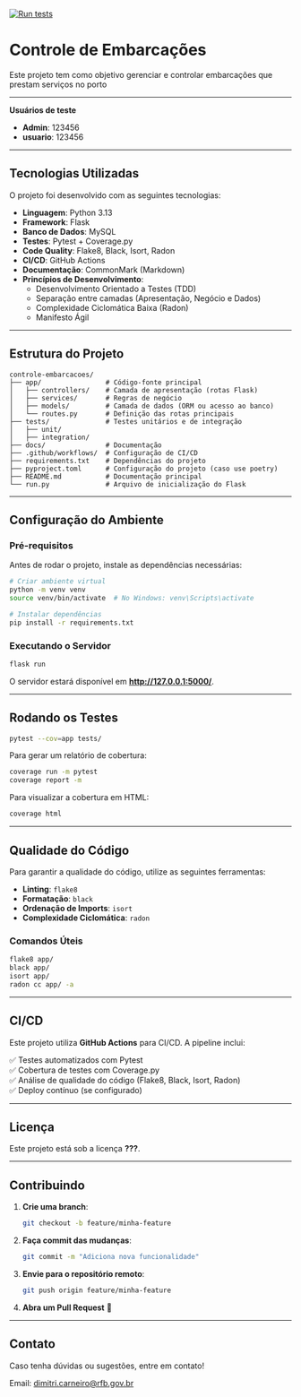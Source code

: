 [![Run tests](https://github.com/dimitricarneiro/embarcacoes/actions/workflows/test.yaml/badge.svg)](https://github.com/dimitricarneiro/embarcacoes/actions/workflows/test.yaml)
# Controle de Embarcações

Este projeto tem como objetivo gerenciar e controlar embarcações que prestam serviços no porto

---

**Usuários de teste**
- **Admin**: 123456
- **usuario**: 123456

---

## Tecnologias Utilizadas

O projeto foi desenvolvido com as seguintes tecnologias:

- **Linguagem**: Python 3.13
- **Framework**: Flask
- **Banco de Dados**: MySQL
- **Testes**: Pytest + Coverage.py
- **Code Quality**: Flake8, Black, Isort, Radon
- **CI/CD**: GitHub Actions
- **Documentação**: CommonMark (Markdown)
- **Princípios de Desenvolvimento**:
  - Desenvolvimento Orientado a Testes (TDD)
  - Separação entre camadas (Apresentação, Negócio e Dados)
  - Complexidade Ciclomática Baixa (Radon)
  - Manifesto Ágil

---

## Estrutura do Projeto

```
controle-embarcacoes/
├── app/                # Código-fonte principal
│   ├── controllers/    # Camada de apresentação (rotas Flask)
│   ├── services/       # Regras de negócio
│   ├── models/         # Camada de dados (ORM ou acesso ao banco)
│   └── routes.py       # Definição das rotas principais
├── tests/              # Testes unitários e de integração
│   ├── unit/
│   ├── integration/
├── docs/               # Documentação
├── .github/workflows/  # Configuração de CI/CD
├── requirements.txt    # Dependências do projeto
├── pyproject.toml      # Configuração do projeto (caso use poetry)
├── README.md           # Documentação principal
└── run.py              # Arquivo de inicialização do Flask
```

---

## Configuração do Ambiente

### Pré-requisitos
Antes de rodar o projeto, instale as dependências necessárias:

```bash
# Criar ambiente virtual
python -m venv venv
source venv/bin/activate  # No Windows: venv\Scripts\activate

# Instalar dependências
pip install -r requirements.txt
```

### Executando o Servidor

```bash
flask run
```
O servidor estará disponível em **http://127.0.0.1:5000/**.

---

## Rodando os Testes

```bash
pytest --cov=app tests/
```
Para gerar um relatório de cobertura:
```bash
coverage run -m pytest
coverage report -m
```
Para visualizar a cobertura em HTML:
```bash
coverage html
```

---

## Qualidade do Código

Para garantir a qualidade do código, utilize as seguintes ferramentas:

- **Linting**: `flake8`
- **Formatação**: `black`
- **Ordenação de Imports**: `isort`
- **Complexidade Ciclomática**: `radon`

### Comandos Úteis

```bash
flake8 app/
black app/
isort app/
radon cc app/ -a
```

---

## CI/CD

Este projeto utiliza **GitHub Actions** para CI/CD. A pipeline inclui:

✅ Testes automatizados com Pytest  
✅ Cobertura de testes com Coverage.py  
✅ Análise de qualidade do código (Flake8, Black, Isort, Radon)  
✅ Deploy contínuo (se configurado)  

---

## Licença

Este projeto está sob a licença **???**.

---

## Contribuindo

1. **Crie uma branch**:  
   ```bash
   git checkout -b feature/minha-feature
   ```
2. **Faça commit das mudanças**:  
   ```bash
   git commit -m "Adiciona nova funcionalidade"
   ```
3. **Envie para o repositório remoto**:  
   ```bash
   git push origin feature/minha-feature
   ```
4. **Abra um Pull Request** 🚀

---

## Contato

Caso tenha dúvidas ou sugestões, entre em contato!

Email: [dimitri.carneiro@rfb.gov.br](mailto:dimitri.carneiro@rfb.gov.br)  
